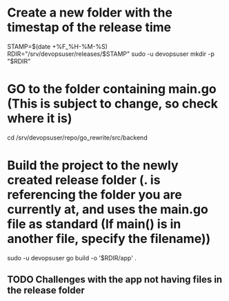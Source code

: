 # Create a new folder with the timestap of the release time

STAMP=$(date +%F_%H-%M-%S)
RDIR="/srv/devopsuser/releases/$STAMP"
sudo -u devopsuser mkdir -p "$RDIR"

# GO to the folder containing main.go (This is subject to change, so check where it is)
cd /srv/devopsuser/repo/go_rewrite/src/backend
# Build the project to the newly created release folder (. is referencing the folder you are currently at, and uses the main.go file as standard (If main() is in another file, specify the filename))
sudo -u devopsuser go build -o '$RDIR/app' .

## TODO Challenges with the app not having files in the release folder